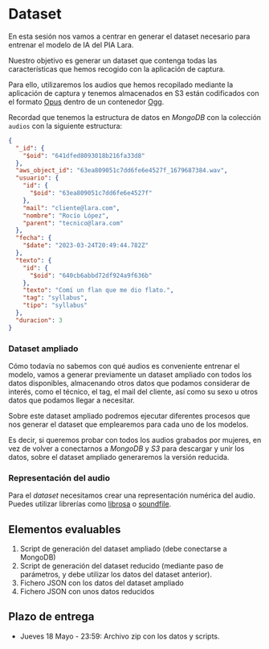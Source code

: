 # Dataset

En esta sesión nos vamos a centrar en generar el dataset necesario para entrenar el modelo de IA del PIA Lara.

Nuestro objetivo es generar un dataset que contenga todas las características que hemos recogido con la aplicación de captura.

Para ello, utilizaremos los audios que hemos recopilado mediante la aplicación de captura y tenemos almacenados en S3 están codificados con el formato [Opus](https://es.wikipedia.org/wiki/Opus_(c%C3%B3dec)) dentro de un contenedor [Ogg](https://es.wikipedia.org/wiki/Ogg).

Recordad que tenemos la estructura de datos en *MongoDB* con la colección `audios` con la siguiente estructura:

``` json
{
  "_id": {
    "$oid": "641dfed8093018b216fa33d8"
  },
  "aws_object_id": "63ea809051c7dd6fe6e4527f_1679687384.wav",
  "usuario": {
    "id": {
      "$oid": "63ea809051c7dd6fe6e4527f"
    },
    "mail": "cliente@lara.com",
    "nombre": "Rocío López",
    "parent": "tecnico@lara.com"
  },
  "fecha": {
    "$date": "2023-03-24T20:49:44.782Z"
  },
  "texto": {
    "id": {
      "$oid": "640cb6abbd72df924a9f636b"
    },
    "texto": "Comí un flan que me dio flato.",
    "tag": "syllabus",
    "tipo": "syllabus"
  },
  "duracion": 3
}
```

### Dataset ampliado

Cómo todavía no sabemos con qué audios es conveniente entrenar el modelo, vamos a generar previamente un dataset ampliado con todos los datos disponibles, almacenando otros datos que podamos considerar de interés, como el técnico, el tag, el mail del cliente, así como su sexo u otros datos que podamos llegar a necesitar.

Sobre este dataset ampliado podremos ejecutar diferentes procesos que nos generar el dataset que emplearemos para cada uno de los modelos.

Es decir, si queremos probar con todos los audios grabados por mujeres, en vez de volver a conectarnos a *MongoDB* y *S3* para descargar y unir los datos, sobre el dataset ampliado generaremos la versión reducida.

### Representación del audio

Para el *dataset* necesitamos crear una representación numérica del audio. Puedes utilizar librerías como [librosa](https://github.com/librosa/librosa) o [soundfile](https://pysoundfile.readthedocs.io/en/latest/).

## Elementos evaluables

1. Script de generación del dataset ampliado (debe conectarse a MongoDB)
2. Script de generación del dataset reducido (mediante paso de parámetros, y debe utilizar los datos del dataset anterior).
3. Fichero JSON con los datos del dataset ampliado
4. Fichero JSON con unos datos reducidos

## Plazo de entrega

* Jueves 18 Mayo - 23:59: Archivo zip con los datos y scripts.
